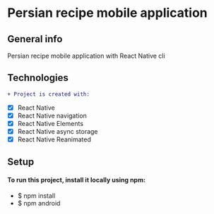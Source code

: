 # Persian recipe mobile application
## General info
Persian recipe mobile application with React Native cli
## Technologies 
```diff
+ Project is created with:
```
- [x] React Native
- [x] React Native navigation
- [x] React Native Elements
- [x] React Native async storage
- [x] React Native Reanimated
## Setup
#### To run this project, install it locally using npm:
- $ npm install
- $ npm android
